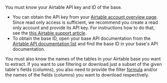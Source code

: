 You must know your Airtable API key and ID of the base.

- You can obtain the API key from your [Airtable account overview page](https://airtable.com/account). Since read only access is sufficient, we recommend you create a read only account and provide its API key. For instructions how to do that, see the [this Airtable support article](https://support.airtable.com/hc/en-us/articles/360056249614).
- To obtain the base ID, open your base API documentation from the [Airtable API documentation list](https://airtable.com/api) and find the base ID in your base's API documentation.

You must also know the names of the tables in your Airtable base you want to extract. If you want to use filtering or download just a subset of the given table's fields (columns), you also need to provide the filter [formula](https://support.airtable.com/hc/en-us/articles/203255215-Formula-Field-Reference) and/or the names of the fields (columns) you want to download respectively.